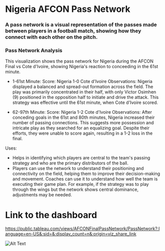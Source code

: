 # Nigeria AFCON Pass Network
### A pass network is a visual representation of the passes made between players in a football match, showing how they connect with each other on the pitch.

### Pass Network Analysis
This visualization shows the pass network for Nigeria during the AFCON Final vs Cote d'Ivoire, showing Nigeria's reaction to conceeding in the 61st minute.

- 1-61st Minute:
Score: Nigeria 1-0 Cote d'Ivoire
Observations:
Nigeria displayed a balanced and spread-out formation across the field.
The play was primarily concentrated in their half, with only Victor Osimhen (9) positioned in the opposition half to initiate and drive the attack.
This strategy was effective until the 61st minute, when Cote d'Ivoire scored.

- 62-97th Minute:
Score: Nigeria 1-2 Cote d'Ivoire
Observations:
After conceding goals in the 61st and 80th minutes, Nigeria increased their number of passing connections.
This suggests more possession and intricate play as they searched for an equalizing goal.
Despite their efforts, they were unable to score again, resulting in a 1-2 loss in the final.

Uses:
- Helps in identifying which players are central to the team's passing strategy and who are the primary distributors of the ball.
- Players can use the network to understand their positioning and connectivity on the field, helping them to improve their decision-making and movement.
Coaches can use it to understand how well the team is executing their game plan. For example, if the strategy was to play through the wings but the network shows central dominance, adjustments may be needed.

# Link to the dashboard
https://public.tableau.com/views/AFCONFinalPassNetwork/PassNetwork?:language=en-US&:sid=&:display_count=n&:origin=viz_share_link

![Alt Text](https://github.com/Lekan-E/SportProjects/blob/02cc5a32a8f0f59e11b97100c6cd15aaf8181fff/AFCON%20Pass%20Network/Pass%20Network.jpg)